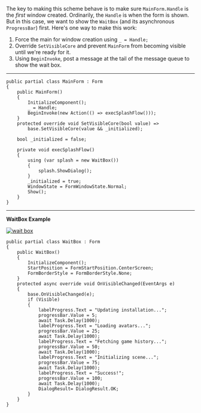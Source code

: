 The key to making this scheme behave is to make sure `MainForm.Handle` is the _first_ window created. Ordinarily, the `Handle` is when the form is shown. But in this case, we want to show the `WaitBox` (and its asynchronous `ProgressBar`) first. Here's one way to make this work:

1. Force the main for window creation using `_ = Handle;`
2. Override `SetVisibleCore` and prevent `MainForm` from becoming visible until we're ready for it.
3. Using `BeginInvoke`, post a message at the tail of the message queue to show the wait box.

___
```
public partial class MainForm : Form
{
    public MainForm()
    {
        InitializeComponent();
        _ = Handle;
        BeginInvoke(new Action(() => execSplashFlow()));
    }
    protected override void SetVisibleCore(bool value) =>
        base.SetVisibleCore(value && _initialized);

    bool _initialized = false;

    private void execSplashFlow()
    {
        using (var splash = new WaitBox())
        {
            splash.ShowDialog();
        }
        _initialized = true;
        WindowState = FormWindowState.Normal;
        Show();
    }
}
```
___
**WaitBox Example**


[![wait box][1]][1]
```
public partial class WaitBox : Form
{
    public WaitBox()
    {
        InitializeComponent();
        StartPosition = FormStartPosition.CenterScreen;
        FormBorderStyle = FormBorderStyle.None;
    }
    protected async override void OnVisibleChanged(EventArgs e)
    {
        base.OnVisibleChanged(e);
        if (Visible)
        {
            labelProgress.Text = "Updating installation...";
            progressBar.Value = 5;
            await Task.Delay(1000);
            labelProgress.Text = "Loading avatars...";
            progressBar.Value = 25;
            await Task.Delay(1000);
            labelProgress.Text = "Fetching game history...";
            progressBar.Value = 50;
            await Task.Delay(1000);
            labelProgress.Text = "Initializing scene...";
            progressBar.Value = 75;
            await Task.Delay(1000);
            labelProgress.Text = "Success!";
            progressBar.Value = 100;
            await Task.Delay(1000);
            DialogResult= DialogResult.OK;
        }
    }
}
```


  [1]: https://i.sstatic.net/pzW5kcSf.png
